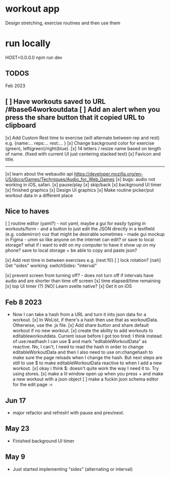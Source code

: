 # workout app 
Design stretching, exercise routines and then use them

# run locally
 HOST=0.0.0.0 npm run dev   

## TODOS
Feb 2023 

[ ] Have workouts saved to URL /#base64workoutdata 
[ ] Add an alert when you press the share button that it copied URL to clipboard
---
[x] Add Custom Rest time to exercise (will alternate between rep and rest) e.g. {name:... reps:... rest:... }
[x] Change background color for exercise (green), left(green)/right(blue). 
[x] 14 letters / resize name based on length of name. (fixed with current UI just centering stacked text) 
[x] Favicon and title. 

---
[x] learn about the webaudio api https://developer.mozilla.org/en-US/docs/Games/Techniques/Audio_for_Web_Games
[x] bugs: audio not working in iOS, safari. 
[x] pause/play
[x] skip/back
[x] background UI timer
[x] finished graphics
[x] Design UI graphics
[x] Make routine picker/put workout data in a different place
 
## Nice to haves
[ ] routine editor (yaml?)
    - not yaml, maybe a gui for easily typing in workouts/form
    - and a button to just edit the JSON directly in a textfield (e.g. codemirror) cuz that might be desirable sometimes 
    - made gui mockup in Figma
    - umm so like anyone on the internet can edit? or save to local storage? what if i want to edit on my computer to have it show up on my phone? save to local storage + be able to copy and paste json? 


[x] Add rest time in between exercises e.g. {rest:10}
[ ] lock rotation? 
[nah] Get "sides" working: switchSides: "interval" 

[x] prevent screen from turning off? - does not turn off if intervals have audio and are shorter than time off screen
[x] time elapsed/time remaining
[x] top UI timer (?)
[NO] Learn svelte native? 
[x] Get it on iOS 
## Feb 8 2023
- Now I can take a hash from a URL and turn it into json data for a workout. 
[x] In WoList, if there's a hash then use that as workoutData. Otherwise, use the .js file. 
[x] Add share button and share default workout if no new workout. 
[x] create the ability to add workouts to editableworkoutdata. 
Current issue before I got too tired: I think instead of use:readhash I can use $ and mark "editableWorkoutData" as reactive. No, I can't, I need to read the hash in order to change editableWorkoutData and then I also need to use on:changehash to make sure the page reloads when I change the hash. But next steps are still to use $ to make editableWorkoutData reactive to when I add a new workout. 
[x] okay i think $: doesn't quite work the way I need it to. Try using stores.
[x] make a lil window open up when you press + and make a new workout with a json object 
[ ] make a fuckin json schema editor for the edit page :< 

## Jun 17 
- major refactor and refresh! with pause and prev/next. 
## May 23
- Finished background UI timer
## May 9
 - Just started implementing "sides" (alternating or interval) 
 